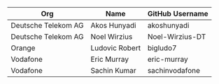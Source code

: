 | Org                    | Name                 | GitHub Username       |
| -----------------------| ---------------------| ----------------------|
| Deutsche Telekom AG    | Akos Hunyadi         | akoshunyadi           |
| Deutsche Telekom AG    | Noel Wirzius         | Noel-Wirzius-DT       |
| Orange                 | Ludovic Robert       | bigludo7              |
| Vodafone               | Eric Murray          | eric-murray           |
| Vodafone               | Sachin Kumar         | sachinvodafone        |
